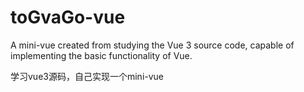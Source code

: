 # toGvaGo-vue
A mini-vue created from studying the Vue 3 source code, capable of implementing the basic functionality of Vue.

学习vue3源码，自己实现一个mini-vue
